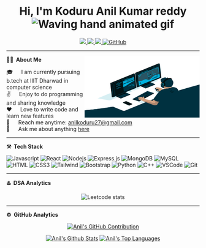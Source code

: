 <p align="center"> 
         <h1 align="center"> Hi, I'm Koduru Anil Kumar reddy <img src="https://raw.githubusercontent.com/nixin72/nixin72/master/wave.gif" alt="Waving hand animated gif" height="45" width="45" /></h1>
</p>
<p align="center">
<a href="https://www.linkedin.com/in/anil-koduru-17aa13214/"><img src="https://img.shields.io/badge/LinkedIn-0077B5?style=for-the-badge&logo=linkedin&logoColor=white"/> </a>
<a href="https://leetcode.com/Anil127/"><img src="https://img.shields.io/badge/-LeetCode-FFA116?style=for-the-badge&logo=LeetCode&logoColor=black"/> </a>
<a href="mailto:anilkoduru27@gmail.com"><img src="https://img.shields.io/badge/Gmail-D14836?style=for-the-badge&logo=gmail&logoColor=white"/> </a>
<a href="https://drive.google.com/file/d/1pSEsqmre-5SbxXvsC7qT8g_1-3-Z-9os/view?usp=sharing"><img src="https://img.shields.io/badge/Resume-brightgreen?style=for-the-badge" alt="GitHub"> </a>
</p>

<!-- About Section -->
***
**👨‍💻 &nbsp;About Me**
<img align="right" width="300" height="160" src="/assests/coding.gif" alt="Coding gif" />

<p>
         
  🎓 &emsp; I am currently pursuing b.tech at IIIT Dharwad in computer science<br/>
  ✌️ &emsp; Enjoy to do programming and sharing knowledge <br/>
  ❤️ &emsp; Love to write code and learn new features<br/>
  📧 &emsp; Reach me anytime: anilkoduru27@gmail.com<br/>
  💬 &emsp; Ask me about anything [here](https://github.com/anilkoduru/anilkoduru/issues)
</p>

***
**⚒️ &nbsp;Tech Stack**

![Javascript](https://img.shields.io/badge/Javascript-F0DB4F?style=for-the-badge&labelColor=black&logo=javascript&logoColor=F0DB4F)
![React](https://img.shields.io/badge/-React-61DBFB?style=for-the-badge&labelColor=black&logo=react&logoColor=61DBFB)
![Nodejs](https://img.shields.io/badge/Nodejs-3C873A?style=for-the-badge&labelColor=black&logo=node.js&logoColor=3C873A)
![Express.js](https://img.shields.io/badge/Express.js-000000?style=for-the-badge&logo=express&logoColor=white)
![MongoDB](https://img.shields.io/badge/MongoDB-4EA94B?style=for-the-badge&logo=mongodb&logoColor=white)
![MySQL](https://img.shields.io/badge/mysql-%2300f.svg?style=for-the-badge&logo=mysql&logoColor=white)
![HTML](https://img.shields.io/badge/HTML5-E34F26?style=for-the-badge&logo=html5&logoColor=white)
![CSS3](https://img.shields.io/badge/CSS3-1572B6?style=for-the-badge&logo=css3&logoColor=white)
![Tailwind](https://img.shields.io/badge/Tailwind_CSS-092749?style=for-the-badge&logo=tailwindcss&logoColor=06B6D4&labelColor=000000)
![Bootstrap](https://img.shields.io/badge/Bootstrap-563D7C?style=for-the-badge&logo=bootstrap&logoColor=white)
![Python](https://img.shields.io/badge/python-3670A0?style=for-the-badge&logo=python&logoColor=ffdd54)
![C++](https://img.shields.io/badge/c++-%2300599C.svg?style=for-the-badge&logo=c%2B%2B&logoColor=white)
![VSCode](https://img.shields.io/badge/Visual_Studio-0078d7?style=for-the-badge&logo=visual%20studio&logoColor=white)
![Git](https://img.shields.io/badge/Git-F05032?style=for-the-badge&logo=git&logoColor=white)
<br/>

***
**♨️ &nbsp;DSA Analytics**

<p align="center"> <img src="https://leetcard.jacoblin.cool/Anil127?site=us?theme=dark&font=Noto%20Sans&ext=contest" 
         alt="Leetcode stats" height="350"/></p>

***
**⚙️ &nbsp;GitHub Analytics**
 
<p align="center">
  <a href="https://github.com/anilkoduru">
    <img src="https://github-profile-summary-cards.vercel.app/api/cards/profile-details?username=anilkoduru&theme=react" height="160px" alt="Anil's GitHub Contribution"/>
  </a>
</p>

<p align="center">
<a> 
    <a href="https://github.com/anilkoduru"><img alt="Anil's Github Stats" src="https://denvercoder1-github-readme-stats.vercel.app/api?username=anilkoduru&show_icons=true&count_private=true&theme=react&border_color=ffffff&bg_color=0D1117" height="160px" width="49.5%"/></a>
  <a href="https://github.com/anilkoduru"><img alt="Anil's Top Languages" src="https://denvercoder1-github-readme-stats.vercel.app/api/top-langs/?username=anilkoduru&langs_count=8&layout=compact&theme=react&border_color=ffffff&bg_color=0D1117" height="160px" width="49.5%"/></a>
  <br/>
</a>
</p>

<!--
**anilkoduru/anilkoduru** is a ✨ _special_ ✨ repository because its `README.md` (this file) appears on your GitHub profile.

Here are some ideas to get you started:

- 🔭 I’m currently working on ...
- 🌱 I’m currently learning ...
- 👯 I’m looking to collaborate on ...
- 🤔 I’m looking for help with ...
- 💬 Ask me about ...
- 📫 How to reach me: ...
- 😄 Pronouns: ...
- ⚡ Fun fact: ...
-->
